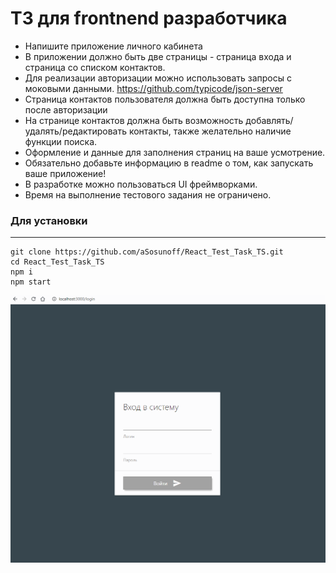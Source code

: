 # ТЗ для frontnend разработчика
 
* Напишите приложение личного кабинета
* В приложении должно быть две страницы - страница входа и страница со списком контактов.
* Для реализации авторизации можно использовать запросы с моковыми данными.
https://github.com/typicode/json-server
* Страница контактов пользователя должна быть доступна только после авторизации
* На странице контактов должна быть возможность добавлять/удалять/редактировать контакты, также желательно наличие функции поиска.
* Оформление и данные для заполнения страниц на ваше усмотрение.
* Обязательно добавьте информацию в readme о том, как запускать ваше приложение!
* В разработке можно пользоваться UI фреймворками.
* Время на выполнение тестового задания не ограничено.


### Для установки
---
```
git clone https://github.com/aSosunoff/React_Test_Task_TS.git
cd React_Test_Task_TS
npm i
npm start
```

![TZ](./test1.gif)